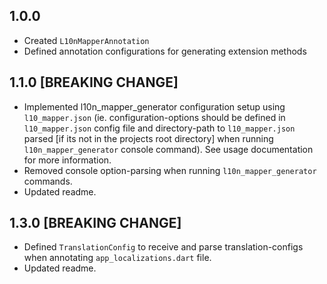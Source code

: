 ## 1.0.0

* Created `L10nMapperAnnotation`
* Defined annotation configurations for generating extension methods

## 1.1.0 [BREAKING CHANGE]

* Implemented l10n_mapper_generator configuration setup using `l10_mapper.json` (ie. configuration-options should be defined in `l10_mapper.json` config file and directory-path to `l10_mapper.json` parsed [if its not in the projects root directory] when running `l10n_mapper_generator` console command). See usage documentation for more information.
* Removed console option-parsing when running `l10n_mapper_generator` commands.
* Updated readme.

## 1.3.0 [BREAKING CHANGE]

* Defined `TranslationConfig` to receive and parse translation-configs when annotating `app_localizations.dart` file.
* Updated readme.

